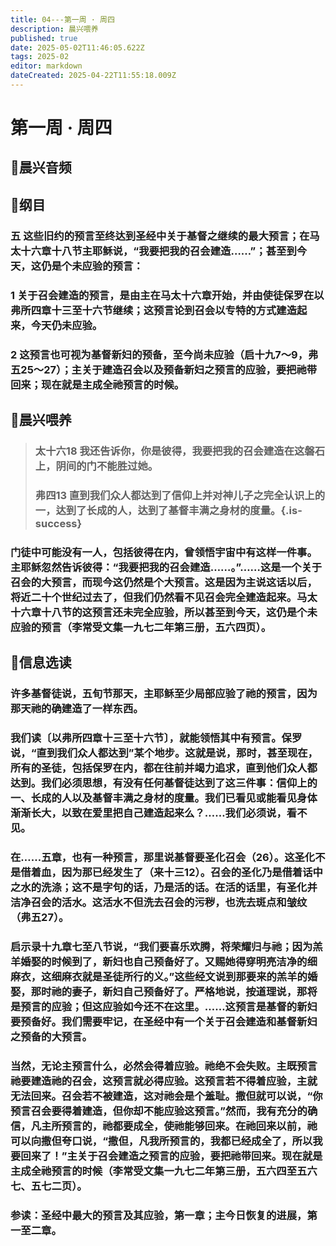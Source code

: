 ```yaml
---
title: 04---第一周 · 周四
description: 晨兴喂养
published: true
date: 2025-05-02T11:46:05.622Z
tags: 2025-02
editor: markdown
dateCreated: 2025-04-22T11:55:18.009Z
---
```


# 第一周 · 周四
## 🎵晨兴音频

## 📖纲目

### **五   这些旧约的预言至终达到圣经中关于基督之继续的最大预言；在马太十六章十八节主耶稣说，“我要把我的召会建造……”；甚至到今天，这仍是个未应验的预言：**

### **1   关于召会建造的预言，是由主在马太十六章开始，并由使徒保罗在以弗所四章十三至十六节继续；这预言论到召会以专特的方式建造起来，今天仍未应验。**

### **2   这预言也可视为基督新妇的预备，至今尚未应验（启十九7～9，弗五25～27）；主关于建造召会以及预备新妇之预言的应验，要把祂带回来；现在就是主成全祂预言的时候。**

## 📖晨兴喂养

>### 太十六18    我还告诉你，你是彼得，我要把我的召会建造在这磐石上，阴间的门不能胜过她。
>### 弗四13    直到我们众人都达到了信仰上并对神儿子之完全认识上的一，达到了长成的人，达到了基督丰满之身材的度量。{.is-success}

### 门徒中可能没有一人，包括彼得在内，曾领悟宇宙中有这样一件事。主耶稣忽然告诉彼得：“我要把我的召会建造……。”……这是一个关于召会的大预言，而现今这仍然是个大预言。这是因为主说这话以后，将近二十个世纪过去了，但我们仍然看不见召会完全建造起来。马太十六章十八节的这预言还未完全应验，所以甚至到今天，这仍是个未应验的预言（李常受文集一九七二年第三册，五六四页）。

## 📖信息选读

### 许多基督徒说，五旬节那天，主耶稣至少局部应验了祂的预言，因为那天祂的确建造了一样东西。

### 我们读〔以弗所四章十三至十六节〕，就能领悟其中有预言。保罗说，“直到我们众人都达到”某个地步。这就是说，那时，甚至现在，所有的圣徒，包括保罗在内，都在往前并竭力追求，直到他们众人都达到。我们必须思想，有没有任何基督徒达到了这三件事：信仰上的一、长成的人以及基督丰满之身材的度量。我们已看见或能看见身体渐渐长大，以致在爱里把自己建造起来么？……我们必须说，看不见。

### 在……五章，也有一种预言，那里说基督要圣化召会（26）。这圣化不是借着血，因为那已经发生了（来十三12）。召会的圣化乃是借着话中之水的洗涤；这不是字句的话，乃是活的话。在活的话里，有圣化并洁净召会的活水。这活水不但洗去召会的污秽，也洗去斑点和皱纹（弗五27）。

### 启示录十九章七至八节说，“我们要喜乐欢腾，将荣耀归与祂；因为羔羊婚娶的时候到了，新妇也自己预备好了。又赐她得穿明亮洁净的细麻衣，这细麻衣就是圣徒所行的义。”这些经文说到那要来的羔羊的婚娶，那时祂的妻子，新妇自己预备好了。严格地说，按道理说，那将是预言的应验；但这应验如今还不在这里。……这预言是基督的新妇要预备好。我们需要牢记，在圣经中有一个关于召会建造和基督新妇之预备的大预言。

### 当然，无论主预言什么，必然会得着应验。祂绝不会失败。主既预言祂要建造祂的召会，这预言就必得应验。这预言若不得着应验，主就无法回来。召会若不被建造，这对祂会是个羞耻。撒但就可以说，“你预言召会要得着建造，但你却不能应验这预言。”然而，我有充分的确信，凡主所预言的，祂都要成全，使祂能够回来。在祂回来以前，祂可以向撒但夸口说，“撒但，凡我所预言的，我都已经成全了，所以我要回来了！”主关于召会建造之预言的应验，要把祂带回来。现在就是主成全祂预言的时候（李常受文集一九七二年第三册，五六四至五六七、五七二页）。

### 参读：圣经中最大的预言及其应验，第一章；主今日恢复的进展，第一至二章。
<!-- Google tag (gtag.js) -->
<script async src="https://www.googletagmanager.com/gtag/js?id=G-1P8709Z16T"></script>
<script>
  window.dataLayer = window.dataLayer || [];
  function gtag(){dataLayer.push(arguments);}
  gtag('js', new Date());

  gtag('config', 'G-1P8709Z16T');
</script>